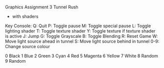 Graphics Assignment 3
Tunnel Rush
- with shaders

Key Console:
    Q: Quit
    P: Toggle pause
    M: Toggle special pause
    L: Toggle lighting shader
    T: Toggle texture shader
    Y: Toggle texture if texture shader is active
    J: Jump
    G: Toggle Grayscale
    B: Toggle Blending
    R: Reset Game
    W: Move light source ahead in tunnel
    S: Move light source behind in tunnel
    0-9: Change source colour

0 Black
1 Blue
2 Green
3 Cyan
4 Red
5 Magenta
6 Yellow
7 White
8 Random
9 Random
